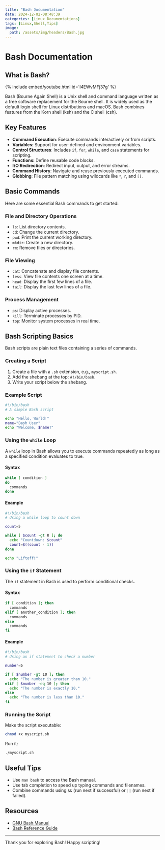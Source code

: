 ```yaml
---
title: "Bash Documentation"
date: 2024-12-02-08:48:39
categories: [Linux Documentations]
tags: [Linux,Shell,Tips]
image:
  path: /assets/img/headers/Bash.jpg
---
```



# Bash Documentation

## What is Bash?
{% include embed/youtube.html id='I4EWvMFj37g' %}

Bash (Bourne Again Shell) is a Unix shell and command language written as a free software replacement for the Bourne shell. It is widely used as the default login shell for Linux distributions and macOS. Bash combines features from the Korn shell (ksh) and the C shell (csh).

## Key Features
- **Command Execution**: Execute commands interactively or from scripts.
- **Variables**: Support for user-defined and environment variables.
- **Control Structures**: Includes `if`, `for`, `while`, and `case` statements for scripting.
- **Functions**: Define reusable code blocks.
- **I/O Redirection**: Redirect input, output, and error streams.
- **Command History**: Navigate and reuse previously executed commands.
- **Globbing**: File pattern matching using wildcards like `*`, `?`, and `[]`.

## Basic Commands
Here are some essential Bash commands to get started:

### File and Directory Operations
- `ls`: List directory contents.
- `cd`: Change the current directory.
- `pwd`: Print the current working directory.
- `mkdir`: Create a new directory.
- `rm`: Remove files or directories.

### File Viewing
- `cat`: Concatenate and display file contents.
- `less`: View file contents one screen at a time.
- `head`: Display the first few lines of a file.
- `tail`: Display the last few lines of a file.

### Process Management
- `ps`: Display active processes.
- `kill`: Terminate processes by PID.
- `top`: Monitor system processes in real time.

## Bash Scripting Basics
Bash scripts are plain text files containing a series of commands.

### Creating a Script
1. Create a file with a `.sh` extension, e.g., `myscript.sh`.
2. Add the shebang at the top: `#!/bin/bash`.
3. Write your script below the shebang.

### Example Script
```bash
#!/bin/bash
# A simple Bash script

echo "Hello, World!"
name="Bash User"
echo "Welcome, $name!"
```

### Using the `while` Loop
A `while` loop in Bash allows you to execute commands repeatedly as long as a specified condition evaluates to true.

#### Syntax
```bash
while [ condition ]
do
  commands
done
```

#### Example
```bash
#!/bin/bash
# Using a while loop to count down

count=5

while [ $count -gt 0 ]; do
  echo "Countdown: $count"
  count=$((count - 1))
done

echo "Liftoff!"
```

### Using the `if` Statement
The `if` statement in Bash is used to perform conditional checks.

#### Syntax
```bash
if [ condition ]; then
  commands
elif [ another_condition ]; then
  commands
else
  commands
fi
```

#### Example
```bash
#!/bin/bash
# Using an if statement to check a number

number=5

if [ $number -gt 10 ]; then
  echo "The number is greater than 10."
elif [ $number -eq 10 ]; then
  echo "The number is exactly 10."
else
  echo "The number is less than 10."
fi
```

### Running the Script
Make the script executable:
```bash
chmod +x myscript.sh
```
Run it:
```bash
./myscript.sh
```

## Useful Tips
- Use `man bash` to access the Bash manual.
- Use tab completion to speed up typing commands and filenames.
- Combine commands using `&&` (run next if successful) or `||` (run next if failed).

## Resources
- [GNU Bash Manual](https://www.gnu.org/software/bash/manual/)
- [Bash Reference Guide](https://tldp.org/LDP/abs/html/)

---

Thank you for exploring Bash! Happy scripting!
